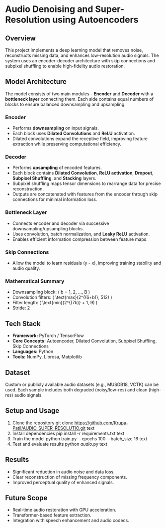 # Audio Denoising and Super-Resolution using Autoencoders

## Overview
This project implements a deep learning model that removes noise, reconstructs missing data, and enhances low-resolution audio signals. The system uses an encoder-decoder architecture with skip connections and subpixel shuffling to enable high-fidelity audio restoration.

## Model Architecture
The model consists of two main modules - **Encoder** and **Decoder** with a **bottleneck layer** connecting them. Each side contains equal numbers of blocks to ensure balanced downsampling and upsampling.

### Encoder
- Performs **downsampling** on input signals.
- Each block uses **Dilated Convolutions** and **ReLU** activation.
- Dilated convolutions expand the receptive field, improving feature extraction while preserving computational efficiency.

### Decoder
- Performs **upsampling** of encoded features.
- Each block contains **Dilated Convolution**, **ReLU activation**, **Dropout**, **Subpixel Shuffling**, and **Stacking** layers.
- Subpixel shuffling maps tensor dimensions to rearrange data for precise reconstruction.
- Outputs are concatenated with features from the encoder through skip connections for minimal information loss.

### Bottleneck Layer
- Connects encoder and decoder via successive downsampling/upsampling blocks.
- Uses convolution, batch normalization, and **Leaky ReLU** activation.
- Enables efficient information compression between feature maps.

### Skip Connections
- Allow the model to learn residuals (y - x), improving training stability and audio quality.

### Mathematical Summary
- Downsampling block: \( b = 1, 2, ..., B \)
- Convolution filters: \( \text{max}(2^{(6+b)}, 512) \)
- Filter length: \( \text{min}(2^{(7b)} + 1, 9) \)
- Stride: 2

## Tech Stack
- **Framework:** PyTorch / TensorFlow
- **Core Concepts:** Autoencoder, Dilated Convolution, Subpixel Shuffling, Skip Connections
- **Languages:** Python
- **Tools:** NumPy, Librosa, Matplotlib

## Dataset
Custom or publicly available audio datasets (e.g., MUSDB18, VCTK) can be used. Each sample includes both degraded (noisy/low-res) and clean (high-res) audio signals.

## Setup and Usage
1. Clone the repository
git clone https://github.com/Krupa-Patil/AUDIO_SUPER_RESOLUTIO.git
text
2. Install dependencies
pip install -r requirements.txt
text
3. Train the model
python train.py --epochs 100 --batch_size 16
text
4. Test and evaluate results
python _audio_.py
text

## Results
- Significant reduction in audio noise and data loss.
- Clear reconstruction of missing frequency components.
- Improved perceptual quality of enhanced signals.

## Future Scope
- Real-time audio restoration with GPU acceleration.
- Transformer-based feature extraction.
- Integration with speech enhancement and audio codecs.
